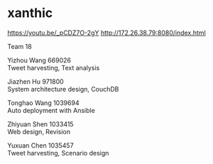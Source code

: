 # xanthic
https://youtu.be/_pCDZ7O-2gY 
http://172.26.38.79:8080/index.html

Team 18

Yizhou Wang 669026      
Tweet harvesting, Text analysis

Jiazhen Hu 971800       
System architecture design, CouchDB

Tonghao Wang 1039694    
Auto deployment with Ansible

Zhiyuan Shen 1033415    
Web design, Revision

Yuxuan Chen 1035457     
Tweet harvesting, Scenario design

